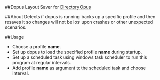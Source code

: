 ##Dopus Layout Saver
for [Directory Opus](http://www.gpsoft.com.au/)

##About
Detects if dopus is running, backs up a specific profile and then resaves it so changes will not be lost upon crashes or other unexpected scenarios. 

##Usage
* Choose a profile **name**.
* Set up dopus to load the specified profile **name** during startup.
* Set up a scheduled task using windows task scheduler to run this program at regular intervals.
* Add profile **name** as argument to the scheduled task and choose interval.
